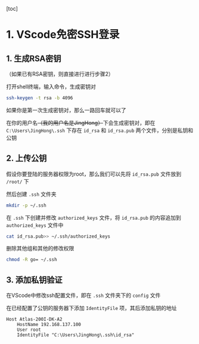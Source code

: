 [toc]

# 1. VScode免密SSH登录

## 1. 生成RSA密钥

（如果已有RSA密钥，则直接进行进行步骤2）

打开shell终端，输入命令，生成密钥对

```bash
ssh-keygen -t rsa -b 4096
```

如果你是第一次生成密钥对，那么一路回车就可以了

在你的用户名~~（我的用户名是JingHong）~~下会生成密钥对，即在 `C:\Users\JingHong\.ssh` 下存在 `id_rsa` 和 `id_rsa.pub` 两个文件，分别是私钥和公钥

## 2. 上传公钥

假设你要登陆的服务器权限为root，那么我们可以先将 `id_rsa.pub` 文件放到 `/root/` 下

然后创建 `.ssh` 文件夹

```bash
mkdir -p ~/.ssh
```

在 `.ssh` 下创建并修改 `authorized_keys` 文件，将 `id_rsa.pub` 的内容追加到 `authorized_keys` 文件中

```bash
cat id_rsa.pub>> ~/.ssh/authorized_keys
```

删除其他组和其他的修改权限

```bash
chmod -R go= ~/.ssh
```

## 3. 添加私钥验证

在VScode中修改ssh配置文件，即在 `.ssh` 文件夹下的 `config` 文件

在已经配置了公钥的服务器下添加 `IdentityFile` 项，其后添加私钥的地址

```
Host Atlas-200I-DK-A2
    HostName 192.168.137.100
    User root
    IdentityFile "C:\Users\JingHong\.ssh\id_rsa"
```

